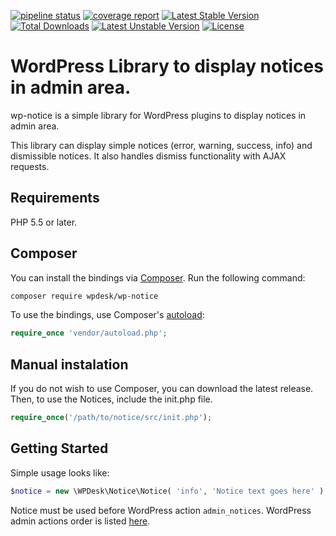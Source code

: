 [![pipeline status](https://gitlab.com/wpdesk/wp-notice/badges/master/pipeline.svg)](https://gitlab.com/wpdesk/wp-notice/pipelines) 
[![coverage report](https://gitlab.com/wpdesk/wp-notice/badges/master/coverage.svg)](https://gitlab.com/wpdesk/wp-notice/commits/master) 
[![Latest Stable Version](https://poser.pugx.org/wpdesk/wp-notice/v/stable)](https://packagist.org/packages/wpdesk/wp-notice) 
[![Total Downloads](https://poser.pugx.org/wpdesk/wp-notice/downloads)](https://packagist.org/packages/wpdesk/wp-notice) 
[![Latest Unstable Version](https://poser.pugx.org/wpdesk/wp-notice/v/unstable)](https://packagist.org/packages/wpdesk/wp-notice) 
[![License](https://poser.pugx.org/wpdesk/wp-notice/license)](https://packagist.org/packages/wpdesk/wp-notice) 


WordPress Library to display notices in admin area.
===================================================

wp-notice is a simple library for WordPress plugins to display notices in admin area.

This library can display simple notices (error, warning, success, info) and dismissible notices.
It also handles dismiss functionality with AJAX requests.  

## Requirements

PHP 5.5 or later.

## Composer

You can install the bindings via [Composer](http://getcomposer.org/). Run the following command:

```bash
composer require wpdesk/wp-notice
```

To use the bindings, use Composer's [autoload](https://getcomposer.org/doc/01-basic-usage.md#autoloading):

```php
require_once 'vendor/autoload.php';
```

## Manual instalation

If you do not wish to use Composer, you can download the latest release. Then, to use the Notices, include the init.php file.

```php
require_once('/path/to/notice/src/init.php');
```

## Getting Started

Simple usage looks like:

```php
$notice = new \WPDesk\Notice\Notice( 'info', 'Notice text goes here' ); 
```

Notice must be used before WordPress action `admin_notices`. WordPress admin actions order is listed [here](https://codex.wordpress.org/Plugin_API/Action_Reference#Actions_Run_During_an_Admin_Page_Request). 

